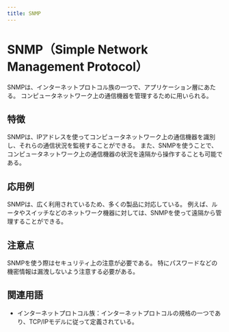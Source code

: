 ```yaml
---
title: SNMP
---
```


# SNMP（Simple Network Management Protocol）
SNMPは、インターネットプロトコル族の一つで、アプリケーション層にあたる。
コンピュータネットワーク上の通信機器を管理するために用いられる。


## 特徴
SNMPは、IPアドレスを使ってコンピュータネットワーク上の通信機器を識別し、それらの通信状況を監視することができる。
また、SNMPを使うことで、コンピュータネットワーク上の通信機器の状況を遠隔から操作することも可能である。


## 応用例
SNMPは、広く利用されているため、多くの製品に対応している。
例えば、ルータやスイッチなどのネットワーク機器に対しては、SNMPを使って遠隔から管理することができる。


## 注意点
SNMPを使う際はセキュリティ上の注意が必要である。
特にパスワードなどの機密情報は漏洩しないよう注意する必要がある。


## 関連用語
- インターネットプロトコル族：インターネットプロトコルの規格の一つであり、TCP/IPモデルに従って定義されている。